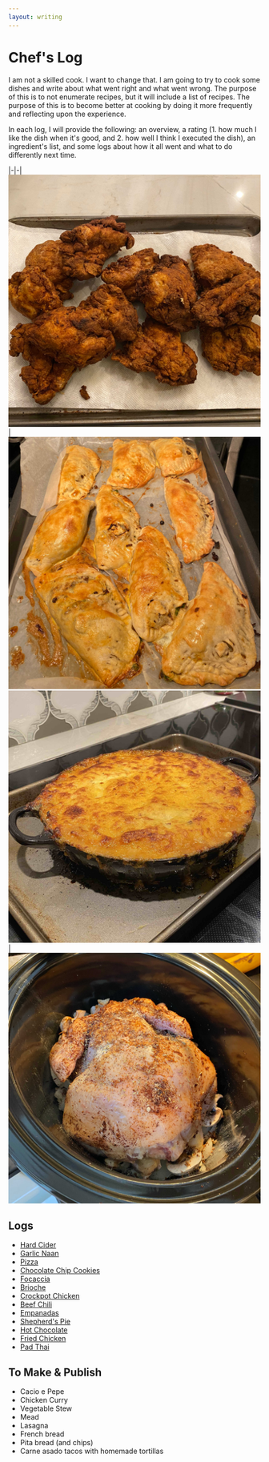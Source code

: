```yaml
---
layout: writing
---
```


# Chef's Log
I am not a skilled cook. I want to change that. I am going to try to cook some dishes and write about what went right and what went wrong. The purpose of this is to not enumerate recipes, but it will include a list of recipes. The purpose of this is to become better at cooking by doing it more frequently and reflecting upon the experience.

In each log, I will provide the following: an overview, a rating (1. how much I like the dish when it's good, and 2. how well I think I executed the dish), an ingredient's list, and some logs about how it all went and what to do differently next time.

|-|-|
![](/assets/fried_chicken/fried_chicken_served.jpg)|![](/assets/empanada/empanada_cooked_on_sheet.jpg)
![](/assets/shepherds_pie/sp_baked.jpg)|![](/assets/crockpot_chicken/crockpot_chicken_breasts_down.jpg)

## Logs
- [Hard Cider](./chefs_log/hard_cider.html)
- [Garlic Naan](./chefs_log/garlic_naan.html)
- [Pizza](./chefs_log/pizza.html)
- [Chocolate Chip Cookies](./chefs_log/chocolate_chip_cookies.html)
- [Focaccia](./chefs_log/focaccia.html)
- [Brioche](./chefs_log/brioche.html)
- [Crockpot Chicken](./chefs_log/crockpot_chicken.html)
- [Beef Chili](./chefs_log/beef_chili.html)
- [Empanadas](./chefs_log/empanadas.html)
- [Shepherd's Pie](./chefs_log/shepherds_pie.html)
- [Hot Chocolate](./chefs_log/hot_chocolate.html)
- [Fried Chicken](./chefs_log/fried_chicken.html)
- [Pad Thai](./chefs_log/pad_thai.html)

## To Make & Publish
- Cacio e Pepe
- Chicken Curry
- Vegetable Stew
- Mead
- Lasagna
- French bread
- Pita bread (and chips)
- Carne asado tacos with homemade tortillas
